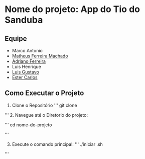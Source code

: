 # Nome do projeto: App do Tio do Sanduba
## Equipe
- Marco Antonio
- [Matheus Ferreira Machado](https://github.com/speeky00)
- [Adriano Ferreira](https://github.com/AdrianoJr07) 
- Luis Henrique 
- [Luis Gustavo](https://github.com/LuisGlima)
- [Ester Carlos](https://github.com/esterssc24)

## Como Executar o Projeto

1. Clone o Repositório
'''
git clone <URL REPOSITORIO>

'''
2. Navegue até o Diretorio do projeto:

'''
cd nome-do-projeto

'''

3. Execute o comando principal:
'''
./iniciar .sh

'''
